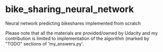 # bike_sharing_neural_network
Neural network predicting bikeshares implemented from scratch

Please note that all the materials are provided/owned by Udacity and my contribution is limited to implementation of the algorithm (marked by "TODO" sections of 'my_answers.py'.
